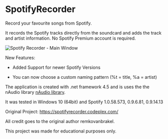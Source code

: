 
# SpotifyRecorder

Record your favourite songs from Spotify.

It records the Spotify tracks directly from the soundcard and adds the track and artist information. No Spotify Premium account is required.

![Spotify Recorder - Main Window][logo]

 New Features:

- Added Support for newer Spotify Versions

- You can now choose a custom naming pattern (%t = title, %a = artist)

The application is created with .net framework 4.5 and is uses the the nAudio library [nAudio library](http://naudio.codeplex.com/). 

It was tested in Windows 10 (64bit) and Spotify 1.0.58.573, 0.9.6.81, 0.9.14.13


Original Project: https://spotifyrecorder.codeplex.com/

All credit goes to the original author remkovanbrakel.

This project was made for educational purposes only.




[logo]: https://i.imgur.com/1uPqnL7.png "Spotify Recorder - Main Window"
